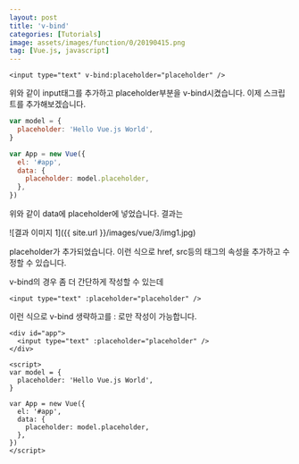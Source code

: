 ```yaml
---
layout: post
title: 'v-bind'
categories: [Tutorials]
image: assets/images/function/0/20190415.png
tag: [Vue.js, javascript]
---
```


```vue
<input type="text" v-bind:placeholder="placeholder" />
```

위와 같이 input태그를 추가하고 placeholder부분을 v-bind시켰습니다. 이제 스크립트를 추가해보겠습니다.

```javascript
var model = {
  placeholder: 'Hello Vue.js World',
}

var App = new Vue({
  el: '#app',
  data: {
    placeholder: model.placeholder,
  },
})
```

위와 같이 data에 placeholder에 넣었습니다. 결과는

![결과 이미지 1]({{ site.url }}/images/vue/3/img1.jpg)

placeholder가 추가되었습니다. 이런 식으로 href, src등의 태그의 속성을 추가하고 수정할 수 있습니다.

v-bind의 경우 좀 더 간단하게 작성할 수 있는데

```vue
<input type="text" :placeholder="placeholder" />
```

이런 식으로 v-bind 생략하고를 : 로만 작성이 가능합니다.

```vue
<div id="app">
  <input type="text" :placeholder="placeholder" />
</div>

<script>
var model = {
  placeholder: 'Hello Vue.js World',
}

var App = new Vue({
  el: '#app',
  data: {
    placeholder: model.placeholder,
  },
})
</script>
```
